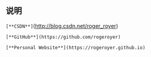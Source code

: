 ## **说明**

`[**CSDN**]`(http://blog.csdn.net/roger_royer)

`[**GitHub**](https://github.com/rogeroyer)`

`[**Personal Website**](https://rogeroyer.github.io)`
